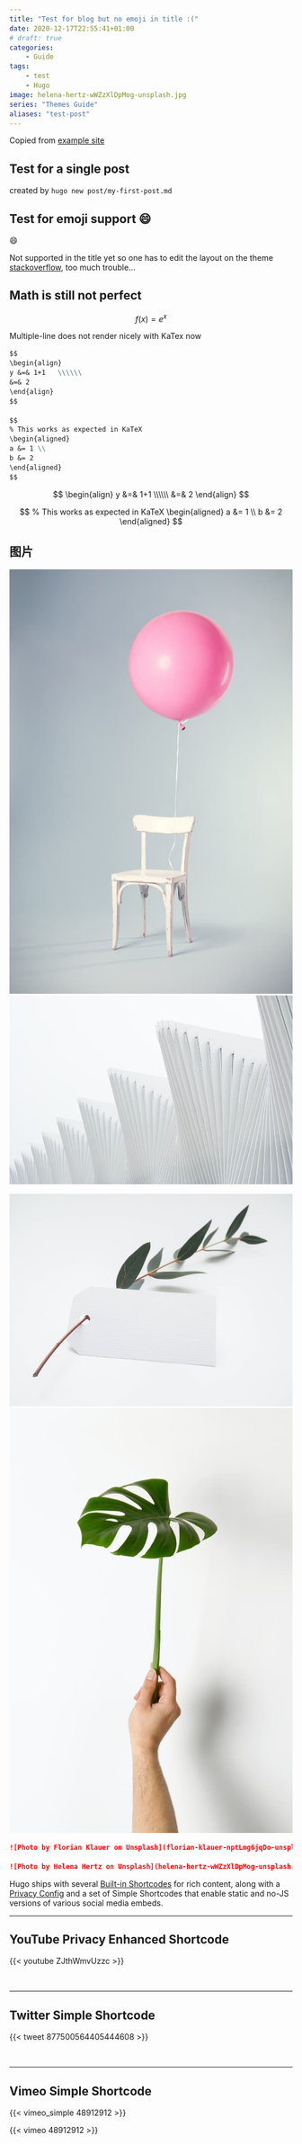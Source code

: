 ```yaml
---
title: "Test for blog but no emoji in title :("
date: 2020-12-17T22:55:41+01:00
# draft: true
categories:
    - Guide
tags:
    - test
    - Hugo
image: helena-hertz-wWZzXlDpMog-unsplash.jpg
series: "Themes Guide"
aliases: "test-post"
---
```


Copied from [example site](https://github.com/CaiJimmy/hugo-theme-stack/tree/master/exampleSite)

## Test for a single post

created by `hugo new post/my-first-post.md`

## Test for emoji support :smile:

:smile:

Not supported in the title yet so one has to edit the layout on the theme [stackoverflow](https://stackoverflow.com/questions/61753165/emoji-not-displayed-in-deployed-hugo-website-netlify), too much trouble...

## Math is still not perfect

$$
f(x) = e^x
$$

Multiple-line does not render nicely with KaTex now

```md
$$
\begin{align} 
y &=& 1+1   \\\\\\
&=& 2
\end{align}
$$

$$
% This works as expected in KaTeX
\begin{aligned}
a &= 1 \\
b &= 2
\end{aligned}
$$
```

$$
\begin{align} 
y &=& 1+1   \\\\\\
&=& 2
\end{align}
$$

$$
% This works as expected in KaTeX
\begin{aligned}
a &= 1 \\
b &= 2
\end{aligned}
$$

## 图片

![Photo by Florian Klauer on Unsplash](florian-klauer-nptLmg6jqDo-unsplash.jpg) ![Photo by Luca Bravo on Unsplash](luca-bravo-alS7ewQ41M8-unsplash.jpg) 

![Photo by Helena Hertz on Unsplash](helena-hertz-wWZzXlDpMog-unsplash.jpg)  ![Photo by Hudai Gayiran on Unsplash](hudai-gayiran-3Od_VKcDEAA-unsplash.jpg)

```markdown
![Photo by Florian Klauer on Unsplash](florian-klauer-nptLmg6jqDo-unsplash.jpg)  ![Photo by Luca Bravo on Unsplash](luca-bravo-alS7ewQ41M8-unsplash.jpg) 

![Photo by Helena Hertz on Unsplash](helena-hertz-wWZzXlDpMog-unsplash.jpg)  ![Photo by Hudai Gayiran on Unsplash](hudai-gayiran-3Od_VKcDEAA-unsplash.jpg)
```

Hugo ships with several [Built-in Shortcodes](https://gohugo.io/content-management/shortcodes/#use-hugo-s-built-in-shortcodes) for rich content, along with a [Privacy Config](https://gohugo.io/about/hugo-and-gdpr/) and a set of Simple Shortcodes that enable static and no-JS versions of various social media embeds.
<!--more-->
---

## YouTube Privacy Enhanced Shortcode

{{< youtube ZJthWmvUzzc >}}

<br>

---

## Twitter Simple Shortcode

{{< tweet 877500564405444608 >}}

<br>

---

## Vimeo Simple Shortcode

{{< vimeo_simple 48912912 >}}

{{< vimeo 48912912 >}}